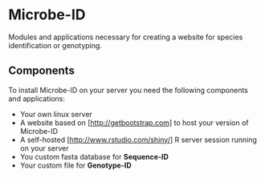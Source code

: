 Microbe-ID
===============

Modules and applications necessary for creating a website for species identification or genotyping. 

Components
------

To install Microbe-ID on your server you need the following components and applications:
- Your own linux server
- A website based on <bootstrap>[http://getbootstrap.com] to host your version of Microbe-ID
- A self-hosted <shiny>[http://www.rstudio.com/shiny/] R server session running on your server
- You custom fasta database for **Sequence-ID**
- Your custom file for **Genotype-ID**


